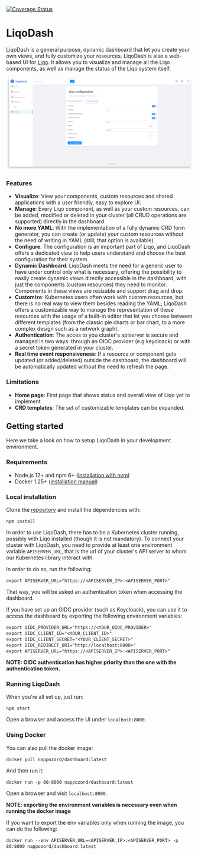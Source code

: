 [![Coverage Status](https://coveralls.io/repos/github/LiqoTech/dashboard/badge.svg?branch=master)](https://coveralls.io/github/LiqoTech/dashboard?branch=master)

# LiqoDash
LiqoDash is a general purpose, dynamic dashboard that let you create your own
views, and fully customize your resources.
LiqoDash is  also a web-based UI for [Liqo](https://github.com/LiqoTech/liqo). It allows you to visualize and manage
all the Liqo components, as well as manage the status of the Liqo system itself.

![alt text](docs/images/dashboard-ui.png)

### Features
- **Visualize**: View your components, custom resources and shared applications with a user friendly,
easy to explore UI.
- **Manage**: Every Liqo component, as well as your custom resources, can be added, modified or deleted in your cluster
(all CRUD operations are supported) directly in the dashboard. 
- **No more YAML**: With the implementation of a fully dynamic CRD form generator,
you can create (or update) your custom resources without the need of writing in YAML (still, that option is
available) 
- **Configure**: The configuration is an important part of Liqo, and LiqoDash offers a dedicated view to help
users understand and choose the best configuration for their system.
- **Dynamic Dashboard**: LiqoDash meets the need for a generic user to have under control only what is necessary, offering the 
possibility to easily create dynamic views directly accessible in the dashboard, with just the components (custom resources)
they need to monitor. Components in these views are resizable and support drag and drop.
- **Customize**: Kubernetes users often work with custom resources, but there is no real way to view them besides
reading the YAML; LiqoDash offers a customizable way to manage the representation of these resources with the
usage of a built-in editor that let you choose between different templates (from the classic pie charts or bar chart,
to a more complex design such as a network graph).
- **Authentication**: The acces to you cluster's apiserver is secure and managed in two ways: through an OIDC provider 
(e.g keycloack) or with a secret token generated in your cluster.
- **Real time event responsiveness**: If a resource or component gets updated (or added/deleted) outside the dashboard,
the dashboard will be automatically updated without the need to refresh the page.

### Limitations
- **Home page**: First page that shows status and overall view of Liqo yet to implement
- **CRD templates**: The set of customizable templates can be expanded.

## Getting started
Here we take a look on how to setup LiqoDash in your development environment.

### Requirements
- Node.js 12+ and npm 6+ ([installation with nvm](https://github.com/creationix/nvm#usage))
- Docker 1.25+ ([installation manual](https://docs.docker.com/engine/installation/linux/docker-ce/ubuntu/))

### Local installation
Clone the [repository](https://github.com/LiqoTech/dashboard/tree/master) and install the dependencies with:
```
npm install
```
In order to use LiqoDash, there has to be a Kubernetes cluster running, possibly with Liqo installed (though it is
not mandatory). To connect your cluster with LiqoDash, you need to provide at least one environment variable 
`APISERVER_URL`, that is the url of your cluster's API server to whom our Kubernetes library interact with.

In order to do so, run the following:
```
export APISERVER_URL="https://<APISERVER_IP>:<APISERVER_PORT>"
```
That way, you will be asked an authentication token when accessing the dashboard.

If you have set up an OIDC provider (such as Keycloack), you can use it to access the dashboard by exporting the
following environment variables:
```
export OIDC_PROVIDER_URL="https://<YOUR_OIDC_PROVIDER>"
export OIDC_CLIENT_ID="<YOUR_CLIENT_ID>"
export OIDC_CLIENT_SECRET="<YOUR_CLIENT_SECRET>"
export OIDC_REDIRECT_URI="http://localhost:8000>"
export APISERVER_URL="https://<APISERVER_IP>:<APISERVER_PORT>"
```
**NOTE: OIDC authentication has higher priority than the one with the authentication token.**

### Running LiqoDash
When you're all set up, just run:
```
npm start
```
Open a browser and access the UI under `localhost:8000`.

### Using Docker
You can also pull the docker image:
```
docker pull nappozord/dashboard:latest
```
And then run it:
```
docker run -p 80:8000 nappozord/dashboard:latest
```
Open a browser and visit `localhost:8000`.

**NOTE: exporting the environment variables is necessary even when running the docker image**

If you want to export the env variables only when running the image, you can do the following:
```
docker run --env APISERVER_URL=<APISERVER_IP>:<APISERVER_PORT> -p 80:8000 nappozord/dashboard:latest
```
